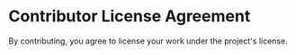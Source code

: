 # Contributor License Agreement

By contributing, you agree to license your work under the project's license. 
